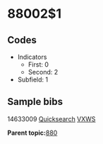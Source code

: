 # 88002$1

## Codes

-   Indicators
    -   First: 0
    -   Second: 2
-   Subfield: 1

## Sample bibs

14633009 [Quicksearch](https://search.library.yale.edu/catalog/14633009) [VXWS](http://prodorbis.library.yale.edu:7014/vxws/GetHoldingsService?bibId=14633009)

**Parent topic:**[880](../../tags/880/880.md)

